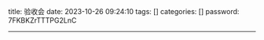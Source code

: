 title: 验收会 
date: 2023-10-26 09:24:10 
tags: []
categories: []
password: 7FKBKZrTTTPG2LnC

---
 <!--more-->